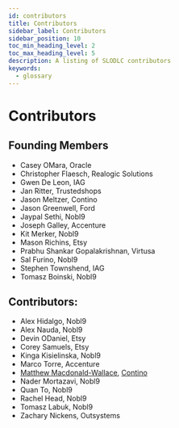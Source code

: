 ```yaml
---
id: contributors
title: Contributors
sidebar_label: Contributors
sidebar_position: 10
toc_min_heading_level: 2
toc_max_heading_level: 5
description: A listing of SLODLC contributors
keywords:
  - glossary
---
```

# Contributors

## Founding Members
- Casey OMara, Oracle
- Christopher Flaesch, Realogic Solutions
- Gwen De Leon, IAG
- Jan Ritter, Trustedshops
- Jason Meltzer, Contino
- Jason Greenwell, Ford
- Jaypal Sethi, Nobl9
- Joseph Galley, Accenture
- Kit Merker, Nobl9
- Mason Richins, Etsy
- Prabhu Shankar Gopalakrishnan, Virtusa
- Sal Furino, Nobl9
- Stephen Townshend, IAG
- Tomasz Boinski, Nobl9

## Contributors:
- Alex Hidalgo, Nobl9
- Alex Nauda, Nobl9
- Devin ODaniel, Etsy
- Corey Samuels, Etsy
- Kinga Kisielinska, Nobl9
- Marco Torre, Accenture
- [Matthew Macdonald-Wallace](https://www.linkedin.com/in/mattmacdonald-wallace/), [Contino](https://www.contino.io)
- Nader Mortazavi, Nobl9
- Quan To, Nobl9
- Rachel Head, Nobl9
- Tomasz Labuk, Nobl9
- Zachary Nickens, Outsystems
